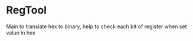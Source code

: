 # RegTool
Main to translate hex to binary, help to check each bit of register when set value in hex
